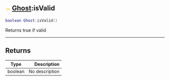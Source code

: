 ## ![shared](.gitbook/assets/shared.png) [Ghost](./readme/Ghost/README.md):isValid

```lua
boolean Ghost:isValid()
```

Returns true if valid

------
## Returns

| Type   | Description |
| ------ | ----------: |
| boolean | No description |

